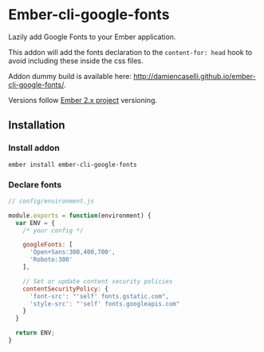 # Ember-cli-google-fonts

Lazily add Google Fonts to your Ember application.

This addon will add the fonts declaration to the `content-for: head` hook to avoid including these inside the css files.

Addon dummy build is available here: http://damiencaselli.github.io/ember-cli-google-fonts/.

Versions follow [Ember 2.x project](http://emberjs.com/blog/2015/06/16/ember-project-at-2-0.html) versioning.

## Installation

### Install addon

`ember install ember-cli-google-fonts`

### Declare fonts

```javascript
// config/environment.js

module.exports = function(environment) {
  var ENV = {
    /* your config */

    googleFonts: [
      'Open+Sans:300,400,700',
      'Roboto:300'
    ],

    // Set or update content security policies
    contentSecurityPolicy: {
      'font-src': "'self' fonts.gstatic.com",
      'style-src': "'self' fonts.googleapis.com"
    }
  }

  return ENV;
}
```
